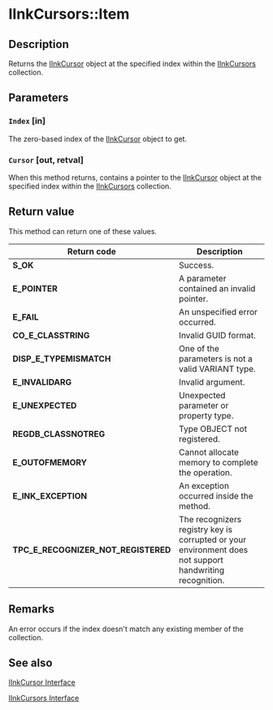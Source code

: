 # IInkCursors::Item

## Description

Returns the [IInkCursor](https://learn.microsoft.com/windows/desktop/api/msinkaut/nn-msinkaut-iinkcursor) object at the specified index within the [IInkCursors](https://learn.microsoft.com/windows/desktop/api/msinkaut/nn-msinkaut-iinkcursors) collection.

## Parameters

### `Index` [in]

The zero-based index of the [IInkCursor](https://learn.microsoft.com/windows/desktop/api/msinkaut/nn-msinkaut-iinkcursor) object to get.

### `Cursor` [out, retval]

When this method returns, contains a pointer to the [IInkCursor](https://learn.microsoft.com/windows/desktop/api/msinkaut/nn-msinkaut-iinkcursor) object at the specified index within the [IInkCursors](https://learn.microsoft.com/windows/desktop/api/msinkaut/nn-msinkaut-iinkcursors) collection.

## Return value

This method can return one of these values.

| Return code | Description |
| --- | --- |
| **S_OK** | Success. |
| **E_POINTER** | A parameter contained an invalid pointer. |
| **E_FAIL** | An unspecified error occurred. |
| **CO_E_CLASSTRING** | Invalid GUID format. |
| **DISP_E_TYPEMISMATCH** | One of the parameters is not a valid VARIANT type. |
| **E_INVALIDARG** | Invalid argument. |
| **E_UNEXPECTED** | Unexpected parameter or property type. |
| **REGDB_CLASSNOTREG** | Type OBJECT not registered. |
| **E_OUTOFMEMORY** | Cannot allocate memory to complete the operation. |
| **E_INK_EXCEPTION** | An exception occurred inside the method. |
| **TPC_E_RECOGNIZER_NOT_REGISTERED** | The recognizers registry key is corrupted or your environment does not support handwriting recognition. |

## Remarks

An error occurs if the index doesn't match any existing member of the collection.

## See also

[IInkCursor Interface](https://learn.microsoft.com/windows/desktop/api/msinkaut/nn-msinkaut-iinkcursor)

[IInkCursors Interface](https://learn.microsoft.com/windows/desktop/api/msinkaut/nn-msinkaut-iinkcursors)